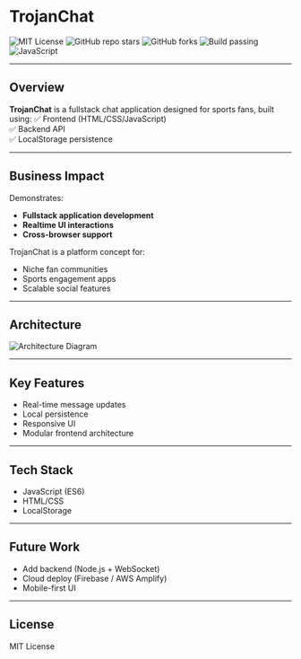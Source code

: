 # TrojanChat

![MIT License](https://img.shields.io/badge/license-MIT-green.svg)
![GitHub repo stars](https://img.shields.io/github/stars/Trojan3877/TrojanChat?style=social)
![GitHub forks](https://img.shields.io/github/forks/Trojan3877/TrojanChat?style=social)
![Build passing](https://img.shields.io/github/actions/workflow/status/Trojan3877/TrojanChat/ci.yml?branch=main)
![JavaScript](https://img.shields.io/badge/JavaScript-ES6-yellow)

---

## Overview

**TrojanChat** is a fullstack chat application designed for sports fans, built using:
✅ Frontend (HTML/CSS/JavaScript)  
✅ Backend API  
✅ LocalStorage persistence  

---

## Business Impact

Demonstrates:
- **Fullstack application development**  
- **Realtime UI interactions**  
- **Cross-browser support**  

TrojanChat is a platform concept for:
- Niche fan communities  
- Sports engagement apps  
- Scalable social features  

---

## Architecture

![Architecture Diagram](docs/architecture.png)

---

## Key Features

- Real-time message updates  
- Local persistence  
- Responsive UI  
- Modular frontend architecture  

---

## Tech Stack

- JavaScript (ES6)  
- HTML/CSS  
- LocalStorage  

---

## Future Work

- Add backend (Node.js + WebSocket)  
- Cloud deploy (Firebase / AWS Amplify)  
- Mobile-first UI  

---

## License

MIT License

